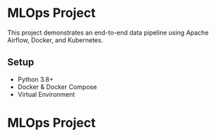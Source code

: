 
# MLOps Project

This project demonstrates an end-to-end data pipeline using Apache Airflow, Docker, and Kubernetes.

## Setup
- Python 3.8+
- Docker & Docker Compose
- Virtual Environment
# MLOps Project

